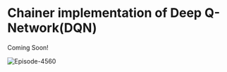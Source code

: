 # Chainer implementation of Deep Q-Network(DQN) 

Coming Soon!

![Episode-4560](http://musyoku.github.io/images/post/2016-03-06/playing-breakout-ep4560.gif)